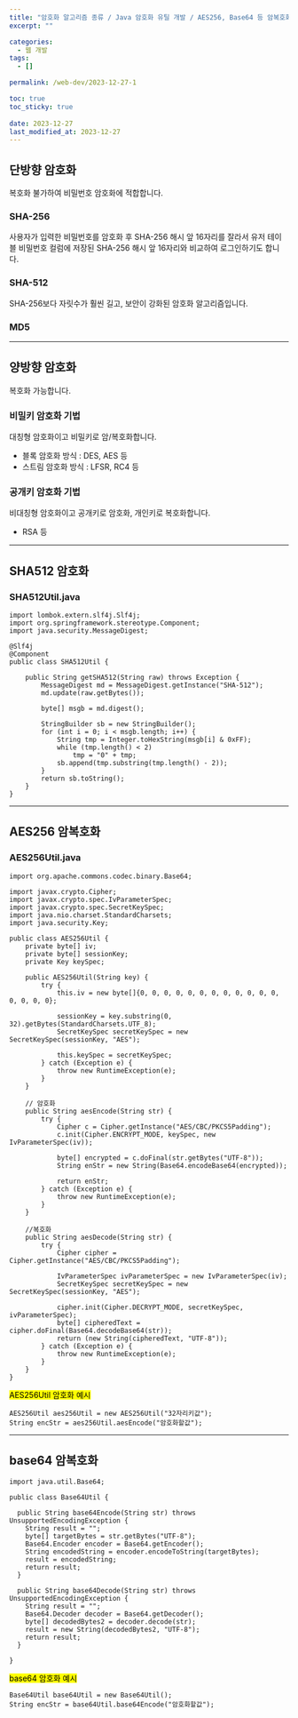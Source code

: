 ```yaml
---
title: "암호화 알고리즘 종류 / Java 암호화 유틸 개발 / AES256, Base64 등 암복호화 방법"
excerpt: ""

categories:
  - 웹 개발
tags:
  - []

permalink: /web-dev/2023-12-27-1

toc: true
toc_sticky: true
 
date: 2023-12-27
last_modified_at: 2023-12-27
---
```


## 단방향 암호화

복호화 불가하여 비밀번호 암호화에 적합합니다.

### SHA-256
사용자가 입력한 비밀번호를 암호화 후 SHA-256 해시 앞 16자리를 잘라서 유저 테이블 비밀번호 컬럼에 저장된 SHA-256 해시 앞 16자리와 비교하여 로그인하기도 합니다.

### SHA-512
SHA-256보다 자릿수가 훨씬 길고, 보안이 강화된 암호화 알고리즘입니다.

### MD5

---

## 양방향 암호화

복호화 가능합니다.

### 비밀키 암호화 기법 
대칭형 암호화이고 비밀키로 암/복호화합니다.

* 블록 암호화 방식 : DES, AES 등
* 스트림 암호화 방식 : LFSR, RC4 등

### 공개키 암호화 기법
비대칭형 암호화이고 공개키로 암호화, 개인키로 복호화합니다.

* RSA 등

---

## SHA512 암호화

### SHA512Util.java

```
import lombok.extern.slf4j.Slf4j;
import org.springframework.stereotype.Component;
import java.security.MessageDigest;

@Slf4j
@Component
public class SHA512Util {

    public String getSHA512(String raw) throws Exception {
        MessageDigest md = MessageDigest.getInstance("SHA-512");
        md.update(raw.getBytes());

        byte[] msgb = md.digest();

        StringBuilder sb = new StringBuilder();
        for (int i = 0; i < msgb.length; i++) {
            String tmp = Integer.toHexString(msgb[i] & 0xFF);
            while (tmp.length() < 2)
                tmp = "0" + tmp;
            sb.append(tmp.substring(tmp.length() - 2));
        }
        return sb.toString();
    }
}
```

---

## AES256 암복호화

### AES256Util.java

```
import org.apache.commons.codec.binary.Base64;

import javax.crypto.Cipher;
import javax.crypto.spec.IvParameterSpec;
import javax.crypto.spec.SecretKeySpec;
import java.nio.charset.StandardCharsets;
import java.security.Key;

public class AES256Util {
    private byte[] iv;
    private byte[] sessionKey;
    private Key keySpec;

    public AES256Util(String key) {
        try {
            this.iv = new byte[]{0, 0, 0, 0, 0, 0, 0, 0, 0, 0, 0, 0, 0, 0, 0, 0};

            sessionKey = key.substring(0, 32).getBytes(StandardCharsets.UTF_8);
            SecretKeySpec secretKeySpec = new SecretKeySpec(sessionKey, "AES");

            this.keySpec = secretKeySpec;
        } catch (Exception e) {
            throw new RuntimeException(e);
        }
    }

    // 암호화
    public String aesEncode(String str) {
        try {
            Cipher c = Cipher.getInstance("AES/CBC/PKCS5Padding");
            c.init(Cipher.ENCRYPT_MODE, keySpec, new IvParameterSpec(iv));

            byte[] encrypted = c.doFinal(str.getBytes("UTF-8"));
            String enStr = new String(Base64.encodeBase64(encrypted));

            return enStr;
        } catch (Exception e) {
            throw new RuntimeException(e);
        }
    }

    //복호화
    public String aesDecode(String str) {
        try {
            Cipher cipher = Cipher.getInstance("AES/CBC/PKCS5Padding");

            IvParameterSpec ivParameterSpec = new IvParameterSpec(iv);
            SecretKeySpec secretKeySpec = new SecretKeySpec(sessionKey, "AES");

            cipher.init(Cipher.DECRYPT_MODE, secretKeySpec, ivParameterSpec);
            byte[] cipheredText = cipher.doFinal(Base64.decodeBase64(str));
            return (new String(cipheredText, "UTF-8"));
        } catch (Exception e) {
            throw new RuntimeException(e);
        }
    }
}
```

<mark>AES256Util 암호화 예시</mark>
```
AES256Util aes256Util = new AES256Util("32자리키값");
String encStr = aes256Util.aesEncode("암호화할값");
```

---

## base64 암복호화
```
import java.util.Base64;

public class Base64Util {

  public String base64Encode(String str) throws UnsupportedEncodingException {
    String result = "";
    byte[] targetBytes = str.getBytes("UTF-8");
    Base64.Encoder encoder = Base64.getEncoder();
    String encodedString = encoder.encodeToString(targetBytes);
    result = encodedString;
    return result;
  }

  public String base64Decode(String str) throws UnsupportedEncodingException {
    String result = "";
    Base64.Decoder decoder = Base64.getDecoder();
    byte[] decodedBytes2 = decoder.decode(str);
    result = new String(decodedBytes2, "UTF-8");
    return result;
  }

}
```

<mark>base64 암호화 예시</mark>
```
Base64Util base64Util = new Base64Util();
String encStr = base64Util.base64Encode("암호화할값");
```